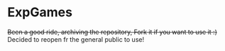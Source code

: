 # ExpGames
~~Been a good ride, archiving the repository, Fork it if you want to use it :)~~
Decided to reopen fr the general public to use!
